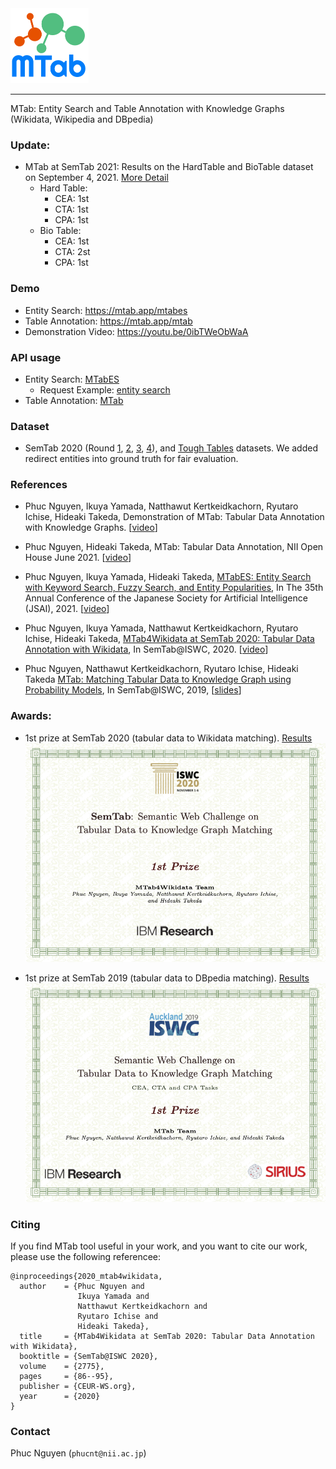 <img src="interface/static/images/logo_mtab_1.png" height="120" alt="MTab">

---

MTab: Entity Search and Table Annotation with Knowledge Graphs (Wikidata, Wikipedia and DBpedia)

### Update:
- MTab at SemTab 2021: 
  Results on the HardTable and BioTable dataset on September 4, 2021. [More Detail](https://www.aicrowd.com/challenges/semtab-2021/leaderboards)
  - Hard Table: 
    - CEA: 1st 
    - CTA: 1st
    - CPA: 1st
  - Bio Table:
    - CEA: 1st
    - CTA: 2st
    - CPA: 1st
 

### Demo
- Entity Search: https://mtab.app/mtabes
- Table Annotation: https://mtab.app/mtab
- Demonstration Video: https://youtu.be/0ibTWeObWaA

### API usage
- Entity Search: [MTabES](docs/mtabes.md)
  - Request Example: [entity search](api/lookup/m_mtabes.py)
- Table Annotation: [MTab](docs/mtab.md)

### Dataset

- SemTab 2020 (Round [1](data/semtab/2020/R1.zip), [2](data/semtab/2020/R2.zip), [3](data/semtab/2020/R3.zip), [4](data/semtab/2020/R4.zip)), and [Tough Tables](data/semtab/2020/2T.zip) datasets. We added redirect entities into ground truth for fair evaluation. 

### References
- Phuc Nguyen, Ikuya Yamada, Natthawut Kertkeidkachorn, Ryutaro Ichise, Hideaki Takeda, Demonstration of MTab: Tabular Data Annotation with Knowledge Graphs. [[video](https://youtu.be/0ibTWeObWaA)]

- Phuc Nguyen, Hideaki Takeda, MTab: Tabular Data Annotation, NII Open House June 2021. [[video](https://youtu.be/1ByffPp2alg?t=3269)]

- Phuc Nguyen, Ikuya Yamada, Hideaki Takeda, [MTabES: Entity Search with Keyword Search, Fuzzy Search, and Entity Popularities](https://drive.google.com/file/d/10Tl0Qd5gxFSiCsnSjJbvRSUiDXW-Kifn/view?usp=sharing), In The 35th Annual Conference of the Japanese Society for Artificial Intelligence (JSAI), 2021. [[video](https://drive.google.com/file/d/1gYSP619HcMT-sE6iD3LiQeRtZw9UZTWQ/view?usp=sharing)]


- Phuc Nguyen, Ikuya Yamada, Natthawut Kertkeidkachorn, Ryutaro Ichise, Hideaki Takeda, [MTab4Wikidata at SemTab 2020: Tabular Data Annotation with Wikidata](http://ceur-ws.org/Vol-2775/paper9.pdf), In SemTab@ISWC, 2020. [[video](https://drive.google.com/file/d/1vz-6nkc9t6MQZYzgg-PZNLs-9TT86wRD/view?usp=sharing)]

  
- Phuc Nguyen, Natthawut Kertkeidkachorn, Ryutaro Ichise, Hideaki Takeda [MTab: Matching Tabular Data to Knowledge Graph using Probability Models](http://ceur-ws.org/Vol-2553/paper2.pdf), In SemTab@ISWC, 2019, [[slides](http://www.cs.ox.ac.uk/isg/challenges/sem-tab/2019/slides/MTab.pptx)]

  
### Awards:
- 1st prize at SemTab 2020 (tabular data to Wikidata matching). [Results](http://www.cs.ox.ac.uk/isg/challenges/sem-tab/2020/results.html)
  <img src="static/images/semtab2020.png" height="350" alt="MTab">

- 1st prize at SemTab 2019 (tabular data to DBpedia matching). [Results](http://www.cs.ox.ac.uk/isg/challenges/sem-tab/2019/results.html)
  <img src="static/images/semtab2019.png" height="350" alt="MTab">

### Citing

If you find MTab tool useful in your work, and you want to cite our work, please use the following referencee:
```
@inproceedings{2020_mtab4wikidata,
  author    = {Phuc Nguyen and
               Ikuya Yamada and
               Natthawut Kertkeidkachorn and
               Ryutaro Ichise and
               Hideaki Takeda},
  title     = {MTab4Wikidata at SemTab 2020: Tabular Data Annotation with Wikidata},
  booktitle = {SemTab@ISWC 2020},
  volume    = {2775},
  pages     = {86--95},
  publisher = {CEUR-WS.org},
  year      = {2020}
}
```

### Contact
Phuc Nguyen (`phucnt@nii.ac.jp`)
